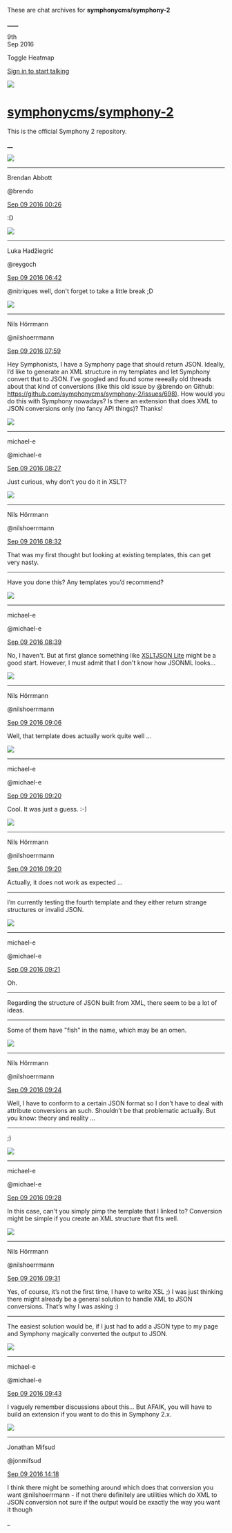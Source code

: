These are chat archives for **symphonycms/symphony-2**

[__](/symphonycms/symphony-2/archives/2016/09/10)[__](/symphonycms/symphony-2/archives/2016/09/08)

9th  
Sep 2016

Toggle Heatmap

[Sign in to start talking](/login?action=login&button=archive-login)

![](https://avatars-02.gitter.im/group/iv/3/57542c45c43b8c601977197e?s=48)

#  [symphonycms/symphony-2](/symphonycms/symphony-2)

This is the official Symphony 2 repository.

[ __](/orgs/symphonycms/rooms "More symphonycms rooms")

![](https://avatars2.githubusercontent.com/u/69268?v=3&s=30)

____

Brendan Abbott

@brendo

[Sep 09 2016
00:26](https://gitter.im/symphonycms/symphony-2?at=57d201bcfe284f6c3036403c)

:D

![](https://avatars2.githubusercontent.com/u/8524934?v=3&s=30)

____

Luka Hadžiegrić

@reygoch

[Sep 09 2016
06:42](https://gitter.im/symphonycms/symphony-2?at=57d259ce77c1b70d7ff89b9a)

@nitriques well, don't forget to take a little break ;D

![](https://avatars0.githubusercontent.com/u/25466?v=3&s=30)

____

Nils Hörrmann

@nilshoerrmann

[Sep 09 2016
07:59](https://gitter.im/symphonycms/symphony-2?at=57d26bd1fe284f6c303750d1)

Hey Symphonists, I have a Symphony page that should return JSON. Ideally, I’d
like to generate an XML structure in my templates and let Symphony convert
that to JSON. I’ve googled and found some reeeally old threads about that kind
of conversions (like this old issue by @brendo on Github:
<https://github.com/symphonycms/symphony-2/issues/698)>. How would you do this
with Symphony nowadays? Is there an extension that does XML to JSON
conversions only (no fancy API things)? Thanks!

![](https://avatars2.githubusercontent.com/u/40072?v=3&s=30)

____

michael-e

@michael-e

[Sep 09 2016
08:27](https://gitter.im/symphonycms/symphony-2?at=57d2728f68f483b41cb31380)

Just curious, why don't you do it in XSLT?

![](https://avatars0.githubusercontent.com/u/25466?v=3&s=30)

____

Nils Hörrmann

@nilshoerrmann

[Sep 09 2016
08:32](https://gitter.im/symphonycms/symphony-2?at=57d273b7fe284f6c3037669f)

That was my first thought but looking at existing templates, this can get very
nasty.

____

Have you done this? Any templates you’d recommend?

![](https://avatars2.githubusercontent.com/u/40072?v=3&s=30)

____

michael-e

@michael-e

[Sep 09 2016
08:39](https://gitter.im/symphonycms/symphony-2?at=57d2755bf33967fc643ef945)

No, I haven't. But at first glance something like [XSLTJSON
Lite](https://github.com/bramstein/xsltjson#xsltjson-lite-xslt-10-compatible)
might be a good start. However, I must admit that I don't know how JSONML
looks...

![](https://avatars0.githubusercontent.com/u/25466?v=3&s=30)

____

Nils Hörrmann

@nilshoerrmann

[Sep 09 2016
09:06](https://gitter.im/symphonycms/symphony-2?at=57d27b90896559723050c075)

Well, that template does actually work quite well …

![](https://avatars2.githubusercontent.com/u/40072?v=3&s=30)

____

michael-e

@michael-e

[Sep 09 2016
09:20](https://gitter.im/symphonycms/symphony-2?at=57d27ec1f33967fc643f15d4)

Cool. It was just a guess. :-)

![](https://avatars0.githubusercontent.com/u/25466?v=3&s=30)

____

Nils Hörrmann

@nilshoerrmann

[Sep 09 2016
09:20](https://gitter.im/symphonycms/symphony-2?at=57d27ef968f483b41cb33f1d)

Actually, it does not work as expected …

____

I’m currently testing the fourth template and they either return strange
structures or invalid JSON.

![](https://avatars2.githubusercontent.com/u/40072?v=3&s=30)

____

michael-e

@michael-e

[Sep 09 2016
09:21](https://gitter.im/symphonycms/symphony-2?at=57d27f361baa312a6be678e7)

Oh.

____

Regarding the structure of JSON built from XML, there seem to be a lot of
ideas.

____

Some of them have  "fish" in the name, which may be an omen.

![](https://avatars0.githubusercontent.com/u/25466?v=3&s=30)

____

Nils Hörrmann

@nilshoerrmann

[Sep 09 2016
09:24](https://gitter.im/symphonycms/symphony-2?at=57d27fc81baa312a6be67ad8)

Well, I have to conform to a certain JSON format so I don’t have to deal with
attribute conversions an such. Shouldn’t be that problematic actually. But you
know: theory and reality …

____

;)

![](https://avatars2.githubusercontent.com/u/40072?v=3&s=30)

____

michael-e

@michael-e

[Sep 09 2016
09:28](https://gitter.im/symphonycms/symphony-2?at=57d280be1baa312a6be67d4e)

In this case, can't you simply pimp the template that I linked to? Conversion
might be simple if you create an XML structure that fits well.

![](https://avatars0.githubusercontent.com/u/25466?v=3&s=30)

____

Nils Hörrmann

@nilshoerrmann

[Sep 09 2016
09:31](https://gitter.im/symphonycms/symphony-2?at=57d2816dcdbf820f7fac2391)

Yes, of course, it’s not the first time, I have to write XSL ;) I was just
thinking there might already be a general solution to handle XML to JSON
conversions. That’s why I was asking :)

____

The easiest solution would be, if I just had to add a JSON type to my page and
Symphony magically converted the output to JSON.

![](https://avatars2.githubusercontent.com/u/40072?v=3&s=30)

____

michael-e

@michael-e

[Sep 09 2016
09:43](https://gitter.im/symphonycms/symphony-2?at=57d28433fe284f6c30379c08)

I vaguely remember discussions about this... But AFAIK, you will have to build
an extension if you want to do this in Symphony 2.x.

![](https://avatars1.githubusercontent.com/u/859775?v=3&s=30)

____

Jonathan Mifsud

@jonmifsud

[Sep 09 2016
14:18](https://gitter.im/symphonycms/symphony-2?at=57d2c4b23d16fa4f0397c2f8)

I think there might be something around which does that conversion you want
@nilshoerrmann \- if not there definitely are utilities which do XML to JSON
conversion not sure if the output would be exactly the way you want it though

_

